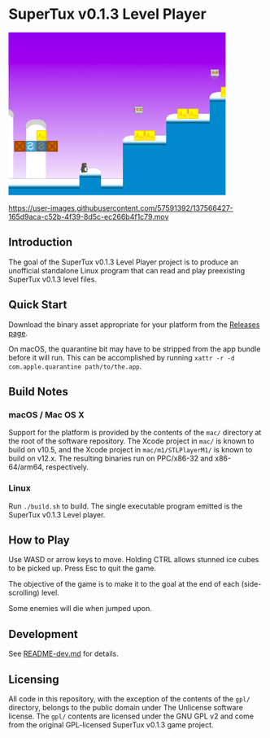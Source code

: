 
# SuperTux v0.1.3 Level Player

<img src="screencaps/stl_player_build_6989aa1.png" height="320">

https://user-images.githubusercontent.com/57591392/137566427-165d9aca-c52b-4f39-8d5c-ec266b4f1c79.mov

## Introduction

The goal of the SuperTux v0.1.3 Level Player project is to produce an unofficial standalone Linux program that can read and play preexisting SuperTux v0.1.3 level files.

## Quick Start

Download the binary asset appropriate for your platform from the [Releases page](https://github.com/s53g4z/stl_player/releases).

On macOS, the quarantine bit may have to be stripped from the app bundle before it will run. This can be accomplished by running `xattr -r -d com.apple.quarantine path/to/the.app`.

## Build Notes

### macOS / Mac OS X

Support for the platform is provided by the contents of the `mac/` directory at the root of the software repository. The Xcode project in `mac/` is known to build on v10.5, and the Xcode project in `mac/m1/STLPlayerM1/` is known to build on v12.x. The resulting binaries run on PPC/x86-32 and x86-64/arm64, respectively.

### Linux

Run `./build.sh` to build. The single executable program emitted is the SuperTux v0.1.3 Level player.

## How to Play

Use WASD or arrow keys to move. Holding CTRL allows stunned ice cubes to be picked up. Press Esc to quit the game.

The objective of the game is to make it to the goal at the end of each (side-scrolling) level.

Some enemies will die when jumped upon.

## Development

See [README-dev.md](/README-dev.md) for details.

## Licensing

All code in this repository, with the exception of the contents of the `gpl/` directory, belongs to the public domain under The Unlicense software license. The `gpl/` contents are licensed under the GNU GPL v2 and come from the original GPL-licensed SuperTux v0.1.3 game project.
